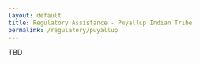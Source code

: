 ```yaml
---
layout: default
title: Regulatory Assistance - Puyallup Indian Tribe
permalink: /regulatory/puyallup
---
```


TBD
